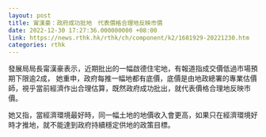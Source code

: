 ```yaml
---
layout: post
title: 甯漢豪：政府成功批地　代表價格合理地反映市價
date: 2022-12-30 17:27:36.000000000 +08:00
link: https://news.rthk.hk/rthk/ch/component/k2/1681929-20221230.htm
categories: rthk
---
```


發展局局長甯漢豪表示，近期批出的一幅啟德住宅地，有報道指成交價低過市場預期下限逾2成， 她重申，政府每推一幅地都有底價，底價是由地政總署的專業估價師，視乎當前經濟作出合理估算，既然政府成功批出，就代表價格合理地反映市價。

她又指，當經濟環境最好時，同一幅土地的地價收入會更高，如果只在經濟環境好時才推地，就不能達到政府持續穩定供地的政策目標。
